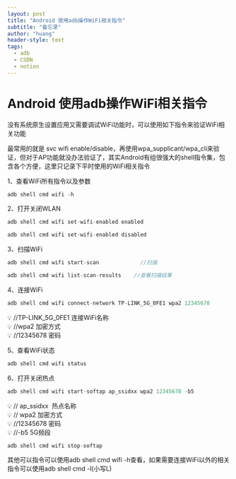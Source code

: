 ```yaml
---
layout: post
title: "Android 使用adb操作WiFi相关指令"
subtitle: "备忘录"
author: "huang"
header-style: text
tags:
  - adb
  - CSDN
  - notion
---
```

# Android 使用adb操作WiFi相关指令


没有系统原生设置应用又需要调试WiFi功能时，可以使用如下指令来验证WiFi相关功能

最常用的就是 svc wifi enable/disable，再使用wpa_supplicant/wpa_cli来验证，但对于AP功能就没办法验证了，其实Android有组很强大的shell指令集，包含各个方便，这里只记录下平时使用的WiFi相关指令

1、查看WiFi所有指令以及参数

```jsx
adb shell cmd wifi -h
```

2、打开关闭WLAN

```jsx
adb shell cmd wifi set-wifi-enabled enabled
```

```jsx
adb shell cmd wifi set-wifi-enabled disabled
```

3、扫描WiFi

```jsx
adb shell cmd wifi start-scan             //扫描
```

```jsx
adb shell cmd wifi list-scan-results    //查看扫描结果
```

4、连接WiFi

```jsx
adb shell cmd wifi connect-network TP-LINK_5G_0FE1 wpa2 12345678
```

<aside>
💡 //TP-LINK_5G_0FE1 连接WiFi名称

</aside>

<aside>
💡 //wpa2 加密方式

</aside>

<aside>
💡 //12345678 密码

</aside>

5、查看WiFi状态

```jsx
adb shell cmd wifi status
```

6、打开关闭热点

```jsx
adb shell cmd wifi start-softap ap_ssidxx wpa2 12345678 -b5
```

<aside>
💡 // ap_ssidxx  热点名称

</aside>

<aside>
💡 // wpa2 加密方式

</aside>

<aside>
💡 //12345678 密码

</aside>

<aside>
💡 //-b5 5G频段

</aside>

```jsx
adb shell cmd wifi stop-softap
```

其他可以指令可以使用adb shell cmd wifi -h查看，如果需要连接WiFi以外的相关指令可以使用adb shell cmd -l(小写L)
